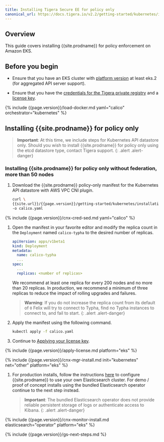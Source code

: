 ```yaml
---
title: Installing Tigera Secure EE for policy only
canonical_url: https://docs.tigera.io/v2.2/getting-started/kubernetes/installation/other
---
```


## Overview

This guide covers installing {{site.prodname}} for policy enforcement on Amazon EKS.

## Before you begin

- Ensure that you have an EKS cluster with [platform version](https://docs.aws.amazon.com/eks/latest/userguide/platform-versions.html)
  at least eks.2 (for aggregated API server support).  

- Ensure that you have the [credentials for the Tigera private registry](../../../getting-started/#obtain-the-private-registry-credentials)
  and a [license key](../../../getting-started/#obtain-a-license-key).

{% include {{page.version}}/load-docker.md yaml="calico" orchestrator="kubernetes" %}

## <a name="install-cnx"></a>Installing {{site.prodname}} for policy only

> **Important**: At this time, we include steps for Kubernetes API datastore only. Should you wish
> to install {{site.prodname}} for policy only using the etcd datastore type, contact Tigera support.
{: .alert .alert-danger}

### <a name="install-ee-typha-nofed"></a>Installing {{site.prodname}} for policy only without federation, more than 50 nodes

1. Download the {{site.prodname}} policy-only manifest for the Kubernetes API datastore with AWS VPC CNI plugin.

   ```bash
   curl \
   {{site.url}}/{{page.version}}/getting-started/kubernetes/installation/hosted/kubernetes-datastore/policy-only-ecs/1.7/calico-typha.yaml \
   -o calico.yaml
   ```

{% include {{page.version}}/cnx-cred-sed.md yaml="calico" %}

1. Open the manifest in your favorite editor and modify the replica count in the
   `Deployment` named `calico-typha` to the desired number of replicas.

   ```yaml
   apiVersion: apps/v1beta1
   kind: Deployment
   metadata:
     name: calico-typha
     ...
   spec:
     ...
     replicas: <number of replicas>
   ```

   We recommend at least one replica for every 200 nodes and no more than
   20 replicas. In production, we recommend a minimum of three replicas to reduce
   the impact of rolling upgrades and failures.

   > **Warning**: If you do not increase the replica
   > count from its default of `0` Felix will try to connect to Typha, find no
   > Typha instances to connect to, and fail to start.
   {: .alert .alert-danger}

1. Apply the manifest using the following command.

   ```bash
   kubectl apply -f calico.yaml
   ```

1. Continue to [Applying your license key](#applying-your-license-key).

{% include {{page.version}}/apply-license.md platform="eks" %}

{% include {{page.version}}/cnx-mgr-install.md init="kubernetes" net="other" platform="eks" %}

1. For production installs, follow the instructions [here](byo-elasticsearch) to configure {{site.prodname}}
   to use your own Elasticsearch cluster.  For demo / proof of concept installs using the bundled Elasticsearch
   operator continue to the next step instead.

   > **Important**: The bundled Elasticsearch operator does not provide reliable persistent storage
   of logs or authenticate access to Kibana.
   {: .alert .alert-danger}

{% include {{page.version}}/cnx-monitor-install.md elasticsearch="operator" platform="eks" %}

{% include {{page.version}}/gs-next-steps.md %}
